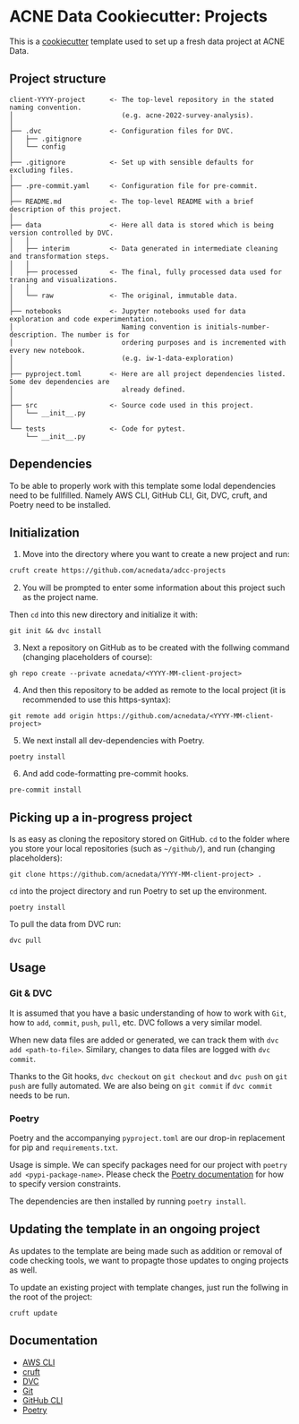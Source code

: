 # ACNE Data Cookiecutter: Projects

This is a [cookiecutter](https://cookiecutter.readthedocs.io/) template used to set up a fresh data project at ACNE
Data.


## Project structure
```
client-YYYY-project      <- The top-level repository in the stated naming convention.
│                           (e.g. acne-2022-survey-analysis).
│
├── .dvc                 <- Configuration files for DVC.
│   ├── .gitignore
│   └── config
│
├── .gitignore           <- Set up with sensible defaults for excluding files.
│
├── .pre-commit.yaml     <- Configuration file for pre-commit.
│
├── README.md            <- The top-level README with a brief description of this project.
│
├── data                 <- Here all data is stored which is being version controlled by DVC.
│   │
│   ├── interim          <- Data generated in intermediate cleaning and transformation steps.
│   │
│   ├── processed        <- The final, fully processed data used for traning and visualizations.
│   │
│   └── raw              <- The original, immutable data.
│
├── notebooks            <- Jupyter notebooks used for data exploration and code experimentation.
│                           Naming convention is initials-number-description. The number is for
│                           ordering purposes and is incremented with every new notebook.
│                           (e.g. iw-1-data-exploration)
│
├── pyproject.toml       <- Here are all project dependencies listed. Some dev dependencies are
│                           already defined.
│
├── src                  <- Source code used in this project.
│   └── __init__.py
│
└── tests                <- Code for pytest.
    └── __init__.py
```

## Dependencies

To be able to properly work with this template some lodal dependencies need to be fullfilled. Namely AWS CLI,
GitHub CLI, Git, DVC, cruft, and Poetry need to be installed. 


## Initialization

1. Move into the directory where you want to create a new project and run:
```bash
cruft create https://github.com/acnedata/adcc-projects
```

2. You will be prompted to enter some information about this project such as the project name. 

Then `cd` into this new directory and initialize it with:
```
git init && dvc install
```

3. Next a repository on GitHub as to be created with the follwing command (changing placeholders of course):
```
gh repo create --private acnedata/<YYYY-MM-client-project>
```

4. And then this repository to be added as remote to the local project (it is recommended to use this https-syntax):
```
git remote add origin https://github.com/acnedata/<YYYY-MM-client-project>
```

5. We next install all dev-dependencies with Poetry.
```
poetry install
```

6. And add code-formatting pre-commit hooks.
```
pre-commit install
```


## Picking up a in-progress project

Is as easy as cloning the repository stored on GitHub. `cd` to the folder where you store your local repositories
(such as `~/github/`), and run (changing placeholders):
```
git clone https://github.com/acnedata/YYYY-MM-client-project> .
```

`cd` into the project directory and run Poetry to set up the environment.
```
poetry install
```

To pull the data from DVC run:
```
dvc pull
```

## Usage

### Git & DVC

It is assumed that you have a basic understanding of how to work with `Git`, how to `add`, `commit`, `push`, `pull`, etc.
DVC follows a very similar model.

When new data files are added or generated, we can track them with `dvc add <path-to-file>`. Similary, changes to data
files are logged with `dvc commit`.

Thanks to the Git hooks, `dvc checkout` on `git checkout` and `dvc push` on `git push` are fully automated. We are also
being on `git commit` if `dvc commit` needs to be run.

### Poetry

Poetry and the accompanying `pyproject.toml` are our drop-in replacement for pip and `requirements.txt`. 

Usage is simple. We can specify packages need for our project with `poetry add <pypi-package-name>`. Please check the
[Poetry documentation](https://python-poetry.org/docs/dependency-specification/) for how to specify version constraints.

The dependencies are then installed by running `poetry install`.


## Updating the template in an ongoing project

As updates to the template are being made such as addition or removal of code checking tools, we want to propagte those
updates to onging projects as well.

To update an existing project with template changes, just run the follwing in the root of the project:
```
cruft update
```


## Documentation

- [AWS CLI](https://docs.aws.amazon.com/cli/index.html)
- [cruft](https://cruft.github.io/cruft/)
- [DVC](https://dvc.org/doc)
- [Git](https://git-scm.com/doc)
- [GitHub CLI](https://cli.github.com/manual/index)
- [Poetry](https://python-poetry.org/docs/)
